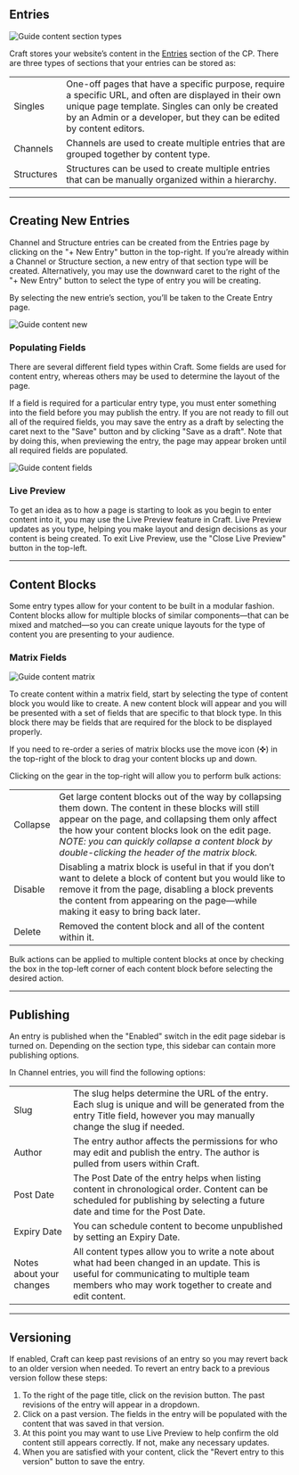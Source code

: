 ## Entries

<img src='[GUIDE_VOLUME_PATH]/guide-content-section-types.png' alt='Guide content section types'>

Craft stores your website&rsquo;s content in the <a href="/admin/entries">Entries</a> section of the CP. There are three types of sections that your entries can be stored as:

|  |  |
| --- | --- |
| Singles | One-off pages that have a specific purpose, require a specific URL, and often are displayed in their own unique page template. Singles can only be created by an Admin or a developer, but they can be edited by content editors. |
| Channels | Channels are used to create multiple entries that are grouped together by content type. |
| Structures | Structures can be used to create multiple entries that can be manually organized within a hierarchy. |

---

## Creating New Entries

<grid grid-type="text-sidebar">
  <div>
    <p>Channel and Structure entries can be created from the Entries page by clicking on the "+&nbsp;New Entry" button in the top-right. If you&rsquo;re already within a Channel or Structure section, a new entry of that section type will be created. Alternatively, you may use the downward caret to the right of the "+&nbsp;New Entry" button to select the type of entry you will be creating.</p>
    <p>By selecting the new entrie&rsquo;s section, you&rsquo;ll be taken to the Create Entry page.</p>
  </div>
  <div>
    <img data-lazy-load data-src='[GUIDE_VOLUME_PATH]/guide-content-new.png' alt='Guide content new'>
  </div>
</grid>


### Populating Fields

<grid grid-type="2-column">
  <div>
    <p>There are several different field types within Craft. Some fields are used for content entry, whereas others may be used to determine the layout of the page.</p>
    <p>If a field is required for a particular entry type, you must enter something into the field before you may publish the entry. If you are not ready to fill out all of the required fields, you may save the entry as a draft by selecting the caret next to the "Save" button and by clicking "Save as a draft". Note that by doing this, when previewing the entry, the page may appear broken until all required fields are populated.</p>
  </div>
  <div>
    <img data-lazy-load data-src='[GUIDE_VOLUME_PATH]/guide-content-fields.png' alt='Guide content fields'>
  </div>
</grid>


### Live Preview

To get an idea as to how a page is starting to look as you begin to enter content into it, you may use the Live Preview feature in Craft. Live Preview updates as you type, helping you make layout and design decisions as your content is being created. To exit Live Preview, use the "Close Live Preview" button in the top-left.

---

## Content Blocks

Some entry types allow for your content to be built in a modular fashion. Content blocks allow for multiple blocks of similar components&mdash;that can be mixed and matched&mdash;so you can create unique layouts for the type of content you are presenting to your audience.


### Matrix Fields

<grid grid-type="text-sidebar">
  <div>
    <img data-lazy-load data-src='[GUIDE_VOLUME_PATH]/guide-content-matrix.png' alt='Guide content matrix'>
  </div>
  <div>
    <p>To create content within a matrix field, start by selecting the type of content block you would like to create. A new content block will appear and you will be presented with a set of fields that are specific to that block type. In this block there may be fields that are required for the block to be displayed properly.</p>
    <p>If you need to re-order a series of matrix blocks use the move icon (✜) in the top-right of the block to drag your content blocks up and down.</p>
  </div>
</grid>


Clicking on the gear in the top-right will allow you to perform bulk actions:

|  |  |
| --- | --- |
| Collapse | Get large content blocks out of the way by collapsing them down. The content in these blocks will still appear on the page, and collapsing them only affect the how your content blocks look on the edit page. _NOTE: you can quickly collapse a content block by double-clicking the header of the matrix block._ |
| Disable | Disabling a matrix block is useful in that if you don&rsquo;t want to delete a block of content but you would like to remove it from the page, disabling a block prevents the content from appearing on the page&mdash;while making it easy to bring back later. |
| Delete | Removed the content block and all of the content within it. |

Bulk actions can be applied to multiple content blocks at once by checking the box in the top-left corner of each content block before selecting the desired action.

---

## Publishing

An entry is published when the "Enabled" switch in the edit page sidebar is turned on. Depending on the section type, this sidebar can contain more publishing options.

In Channel entries, you will find the following options:

|  |  |
| --- | --- |
| Slug | The slug helps determine the URL of the entry. Each slug is unique and will be generated from the entry Title field, however you may manually change the slug if needed. |
| Author | The entry author affects the permissions for who may edit and publish the entry. The author is pulled from users within Craft. |
| Post Date | The Post Date of the entry helps when listing content in chronological order. Content can be scheduled for publishing by selecting a future date and time for the Post Date. |
| Expiry Date | You can schedule content to become unpublished by setting an Expiry Date. |
| Notes about your changes | All content types allow you to write a note about what had been changed in an update. This is useful for communicating to multiple team members who may work together to create and edit content. |

---

## Versioning

If enabled, Craft can keep past revisions of an entry so you may revert back to an older version when needed. To revert an entry back to a previous version follow these steps:

1. To the right of the page title, click on the revision button. The past revisions of the entry will appear in a dropdown.
1. Click on a past version. The fields in the entry will be populated with the content that was saved in that version.
1. At this point you may want to use Live Preview to help confirm the old content still appears correctly. If not, make any necessary updates.
1. When you are satisfied with your content, click the "Revert entry to this version" button to save the entry.
